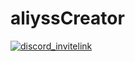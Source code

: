 # aliyssCreator
<a href="https://discord.gg/zAypMTH">
    <img src="https://img.shields.io/discord/421796001830010890?color=%237289DA&label=discord&logo=discord&logoColor=white"  alt="discord_invitelink"/>
</a>
